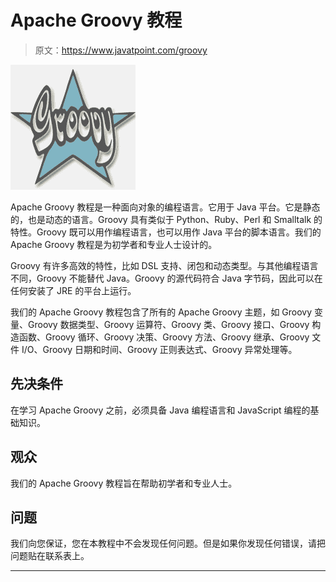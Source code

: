 # Apache Groovy 教程

> 原文：<https://www.javatpoint.com/groovy>

![Groovy](img/ff95612939ef472e0dcb5565a1779253.png)

Apache Groovy 教程是一种面向对象的编程语言。它用于 Java 平台。它是静态的，也是动态的语言。Groovy 具有类似于 Python、Ruby、Perl 和 Smalltalk 的特性。Groovy 既可以用作编程语言，也可以用作 Java 平台的脚本语言。我们的 Apache Groovy 教程是为初学者和专业人士设计的。

Groovy 有许多高效的特性，比如 DSL 支持、闭包和动态类型。与其他编程语言不同，Groovy 不能替代 Java。Groovy 的源代码符合 Java 字节码，因此可以在任何安装了 JRE 的平台上运行。

我们的 Apache Groovy 教程包含了所有的 Apache Groovy 主题，如 Groovy 变量、Groovy 数据类型、Groovy 运算符、Groovy 类、Groovy 接口、Groovy 构造函数、Groovy 循环、Groovy 决策、Groovy 方法、Groovy 继承、Groovy 文件 I/O、Groovy 日期和时间、Groovy 正则表达式、Groovy 异常处理等。

## 先决条件

在学习 Apache Groovy 之前，必须具备 Java 编程语言和 JavaScript 编程的基础知识。

## 观众

我们的 Apache Groovy 教程旨在帮助初学者和专业人士。

## 问题

我们向您保证，您在本教程中不会发现任何问题。但是如果你发现任何错误，请把问题贴在联系表上。

* * *